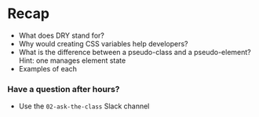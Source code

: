 # Recap

- What does DRY stand for?
- Why would creating CSS variables help developers?
- What is the difference between a pseudo-class and a pseudo-element? Hint: one manages element state
- Examples of each

### Have a question after hours?

- Use the `02-ask-the-class` Slack channel
